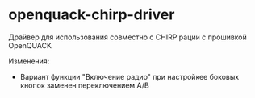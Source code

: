 # openquack-chirp-driver
Драйвер для использования совместно с CHIRP рации с прошивкой OpenQUACK

Изменения:
* Вариант функции "Включение радио" при настройкее боковых кнопок заменен переключением A/B
